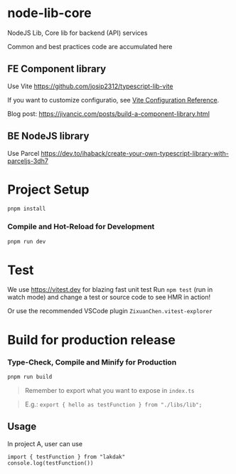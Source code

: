 # node-lib-core

NodeJS Lib, Core lib for backend (API) services

Common and best practices code are accumulated here

## FE Component library

Use Vite https://github.com/josip2312/typescript-lib-vite

If you want to customize configuratio, see [Vite Configuration Reference](https://vitejs.dev/config/).

Blog post: https://jivancic.com/posts/build-a-component-library.html

## BE NodeJS library

Use Parcel https://dev.to/ihaback/create-your-own-typescript-library-with-parceljs-3dh7

# Project Setup

```sh
pnpm install
```

### Compile and Hot-Reload for Development

```sh
pnpm run dev
```

# Test

We use https://vitest.dev for blazing fast unit test
Run `npm test` (run in watch mode) and change a test or source code to see HMR in action!

Or use the recommended VSCode plugin `ZixuanChen.vitest-explorer`

# Build for production release

### Type-Check, Compile and Minify for Production

```sh
pnpm run build
```

> Remember to export what you want to expose in `index.ts`

> E.g.: `export { hello as testFunction } from "./libs/lib";`

## Usage

In project A, user can use

```
import { testFunction } from "lakdak"
console.log(testFunction())
```
